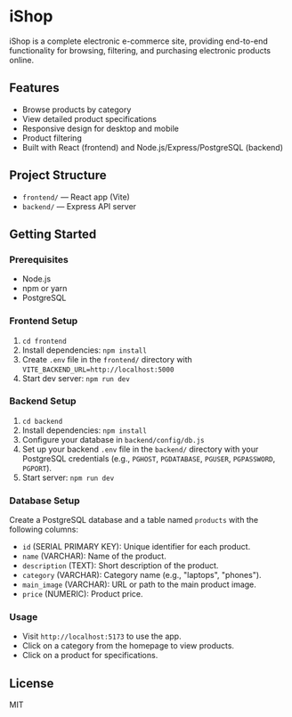 # iShop

iShop is a complete electronic e-commerce site, providing end-to-end functionality for browsing, filtering, and purchasing electronic products online.

## Features

- Browse products by category
- View detailed product specifications
- Responsive design for desktop and mobile
- Product filtering
- Built with React (frontend) and Node.js/Express/PostgreSQL (backend)

## Project Structure

- `frontend/` — React app (Vite)
- `backend/` — Express API server

## Getting Started

### Prerequisites

- Node.js
- npm or yarn
- PostgreSQL

### Frontend Setup

1. `cd frontend`
2. Install dependencies: `npm install`
3. Create `.env` file in the `frontend/` directory with `VITE_BACKEND_URL=http://localhost:5000`
4. Start dev server: `npm run dev`

### Backend Setup

1. `cd backend`
2. Install dependencies: `npm install`
3. Configure your database in `backend/config/db.js`
4. Set up your backend `.env` file in the `backend/` directory with your PostgreSQL credentials (e.g., `PGHOST`, `PGDATABASE`, `PGUSER`, `PGPASSWORD`, `PGPORT`).
5. Start server: `npm run dev`

### Database Setup

Create a PostgreSQL database and a table named `products` with the following columns:

- `id` (SERIAL PRIMARY KEY): Unique identifier for each product.
- `name` (VARCHAR): Name of the product.
- `description` (TEXT): Short description of the product.
- `category` (VARCHAR): Category name (e.g., "laptops", "phones").
- `main_image` (VARCHAR): URL or path to the main product image.
- `price` (NUMERIC): Product price.

### Usage

- Visit `http://localhost:5173` to use the app.
- Click on a category from the homepage to view products.
- Click on a product for specifications.

## License

MIT
